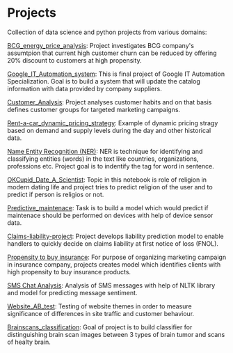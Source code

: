 # Projects
Collection of data science and python projects from various domains: 

[BCG_energy_price_analysis](https://github.com/tamaricki/Projects/tree/main/BCG_energy_price_analysis): Project investigates BCG company's  assumtpion that current high customer churn can be reduced by offering 20% discount to customers at high propensity. 

[Google_IT_Automation_system](https://github.com/tamaricki/Projects/tree/main/Google_IT_Automation_system): This is final project of Google IT Automation Specialization. Goal is to build a system that will update the catalog information with data provided by company suppliers.

[Customer_Analysis](https://github.com/tamaricki/Projects/blob/main/Customer_analysis_clustering.ipynb): Project analyses customer habits and on that basis defines customer groups for targeted marketing campaigns.

[Rent-a-car_dynamic_pricing_strategy](https://github.com/tamaricki/Projects/blob/main/Dynamic_pricing.ipynb): Example of dynamic pricing stragy based on demand and supply levels during the day and other historical data.

[Name Entity Recognition (NER)](https://github.com/tamaricki/Projects/blob/main/NER_project.ipynb): NER is technique for identifying and classifying entities (words) in the text like countries, organizations, professions etc. Project goal is to indentify the tag for word in sentence. 

[OKCupid_Date_A_Scientist](https://github.com/tamaricki/Projects/blob/main/OKCupid_date_a_scientist.ipynb): Topic in this notebook is role of religion in modern dating life and project tries to predict religion of the user and to predict if person is religios or not. 

[Predictive_maintenace](https://github.com/tamaricki/Projects/blob/main/Predictive_maintenance.ipynb): Task is to build a model which would predict if  maintenace should be performed on devices with help of device sensor data.

[Claims-liability-project](https://github.com/tamaricki/Projects/blob/main/Claims_liability.ipynb): Project develops liability prediction model to enable handlers to quickly decide on claims liability at first notice of loss (FNOL).

[Propensity to buy insurance](https://github.com/tamaricki/Projects/blob/main/Propensity_ToBuy_insurance.ipynb): For purpose of organizing marketing campaign in insurance company, projects creates model which identifies clients with high propensity to buy insurance products. 

[SMS Chat Analysis](https://github.com/tamaricki/Projects/blob/main/SMS_chat_analysis.ipynb):  Analysis of SMS messages with help of NLTK library and model for predicting message sentiment. 

[Website_AB_test](https://github.com/tamaricki/Projects/blob/main/Website_ab_test.ipynb): Testing of website themes in order to measure significance of  differences in site traffic and customer behaviour. 

[Brainscans_classification](https://github.com/tamaricki/Projects/blob/main/Brainscans_classification.ipynb): Goal of project is to build classifier for distinguishing brain scan images between 3 types of brain tumor and scans of healty brain.  









